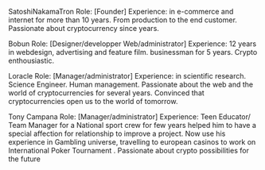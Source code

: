 

SatoshiNakamaTron
Role: [Founder]
Experience: in e-commerce and internet for more than 10 years. 
From production to the end customer.
Passionate about cryptocurrency since years.

Bobun
Role: [Designer/developper Web/administrator]
Experience: 12 years in webdesign, advertising and feature film.
businessman for 5 years.
Crypto enthousiastic.

Loracle
Role: [Manager/administrator]
Experience: in scientific research.
Science Engineer.
Human management.
Passionate about the web and the world of cryptocurrencies for several years.
Convinced that cryptocurrencies open us to the world of tomorrow.

Tony Campana
Role: [Manager/administrator]
Experience:  Teen Educator/ Team Manager for a National sport crew for few years helped him to have a special affection for relationship to improve a project. 
Now use his experience in Gambling universe, travelling to european casinos to work on International Poker Tournament .
Passionate about crypto possibilities for the future
